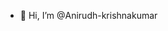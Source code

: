 - 👋 Hi, I’m @Anirudh-krishnakumar


<!---
Anirudh-krishnakumar/Anirudh-krishnakumar is a ✨ special ✨ repository because its `README.md` (this file) appears on your GitHub profile.
You can click the Preview link to take a look at your changes.
--->
